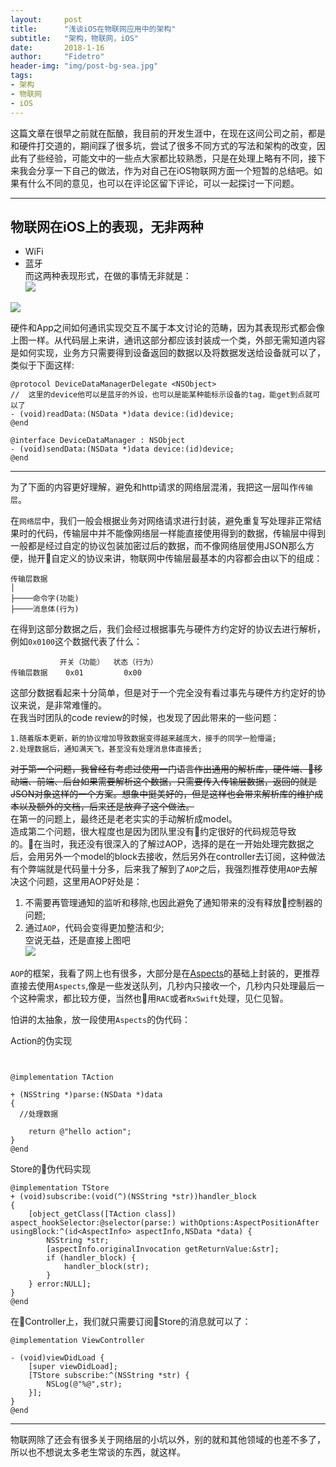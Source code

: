 ```yaml
---
layout:     post
title:      "浅谈iOS在物联网应用中的架构"
subtitle:   "架构，物联网，iOS"
date:       2018-1-16
author:     "Fidetro"
header-img: "img/post-bg-sea.jpg"
tags:
- 架构
- 物联网
- iOS
---
```


这篇文章在很早之前就在酝酿，我目前的开发生涯中，在现在这间公司之前，都是和硬件打交道的，期间踩了很多坑，尝试了很多不同方式的写法和架构的改变，因此有了些经验，可能文中的一些点大家都比较熟悉，只是在处理上略有不同，接下来我会分享一下自己的做法，作为对自己在iOS物联网方面一个短暂的总结吧。如果有什么不同的意见，也可以在评论区留下评论，可以一起探讨一下问题。

------------------------------

物联网在iOS上的表现，无非两种
------------------------------
- WiFi
- 蓝牙  
而这两种表现形式，在做的事情无非就是：  
![](http://foolishtalk.oss-cn-shenzhen.aliyuncs.com/2345604-7134da016a716ebf.png)

![](http://foolishtalk.oss-cn-shenzhen.aliyuncs.com/0C1F4A7B-90A5-4CB1-B51A-A06A48116480.png)

硬件和App之间如何通讯实现交互不属于本文讨论的范畴，因为其表现形式都会像上图一样。从代码层上来讲，通讯这部分都应该封装成一个类，外部无需知道内容是如何实现，业务方只需要得到设备返回的数据以及将数据发送给设备就可以了，类似于下面这样:
```
@protocol DeviceDataManagerDelegate <NSObject>
//  这里的device他可以是蓝牙的外设，也可以是能某种能标示设备的tag，能get到点就可以了
- (void)readData:(NSData *)data device:(id)device;
@end

@interface DeviceDataManager : NSObject
- (void)sendData:(NSData *)data device:(id)device;
@end
```

------------------------------

为了下面的内容更好理解，避免和http请求的网络层混淆，我把这一层叫作`传输层`。

在`网络层`中，我们一般会根据业务对网络请求进行封装，避免重复写处理非正常结果时的代码，传输层中并不能像网络层一样能直接使用得到的数据，传输层中得到一般都是经过自定的协议包装加密过后的数据，而不像网络层使用JSON那么方便，抛开自定义的协议来讲，物联网中传输层最基本的内容都会由以下的组成：
```
传输层数据
│
├────命令字(功能)
├────消息体(行为)
```
在得到这部分数据之后，我们会经过根据事先与硬件方约定好的协议去进行解析，例如`0x0100`这个数据代表了什么：
```
           开关（功能）  状态（行为）
传输层数据    0x01         0x00 
```
这部分数据看起来十分简单，但是对于一个完全没有看过事先与硬件方约定好的协议来说，是非常难懂的。  
在我当时团队的code review的时候，也发现了因此带来的一些问题：
```
1.随着版本更新，新的协议增加导致数据变得越来越庞大，接手的同学一脸懵逼;
2.处理数据后，通知满天飞，甚至没有处理消息体直接丢;
```
~~对于第一个问题，我曾经有考虑过使用一门语言作出通用的解析库，硬件端、移动端、前端、后台如果需要解析这个数据，只需要传入传输层数据，返回的就是JSON对象这样的一个方案。想象中挺美好的，但是这样也会带来解析库的维护成本以及额外的文档，后来还是放弃了这个做法。~~  
 在第一的问题上，最终还是老老实实的手动解析成model。  
 造成第二个问题，很大程度也是因为团队里没有约定很好的代码规范导致的。在当时，我还没有很深入的了解过AOP，选择的是在一开始处理完数据之后，会用另外一个model的block去接收，然后另外在controller去订阅，这种做法有个弊端就是代码量十分多，后来我了解到了`AOP`之后，我强烈推荐使用`AOP`去解决这个问题，这里用AOP好处是：  
1. 不需要再管理通知的监听和移除,也因此避免了通知带来的没有释放控制器的问题;
2. 通过`AOP`，代码会变得更加整洁和少;  
空说无益，还是直接上图吧  
![](http://foolishtalk.oss-cn-shenzhen.aliyuncs.com/D45F4AE5-5D7F-4C98-9AB9-B26886FFC8FF.png)


`AOP`的框架，我看了网上也有很多，大部分是在[Aspects](https://github.com/steipete/Aspects)的基础上封装的，更推荐直接去使用`Aspects`,像是一些发送队列，几秒内只接收一个，几秒内只处理最后一个这种需求，都比较方便，当然也用`RAC`或者`RxSwift`处理，见仁见智。    


怕讲的太抽象，放一段使用`Aspects`的伪代码：  
 
Action的伪实现 
```
 

@implementation TAction

+ (NSString *)parse:(NSData *)data
{
  //处理数据

    return @"hello action";
}
@end
```
Store的伪代码实现 
```
@implementation TStore
+ (void)subscribe:(void(^)(NSString *str))handler_block
{
    [object_getClass([TAction class]) aspect_hookSelector:@selector(parse:) withOptions:AspectPositionAfter usingBlock:^(id<AspectInfo> aspectInfo,NSData *data) {
        NSString *str;
        [aspectInfo.originalInvocation getReturnValue:&str];
        if (handler_block) {
            handler_block(str);
        }
    } error:NULL];
}
@end
```
在Controller上，我们就只需要订阅Store的消息就可以了：
```
@implementation ViewController

- (void)viewDidLoad {
    [super viewDidLoad];    
    [TStore subscribe:^(NSString *str) {
        NSLog(@"%@",str);
    }];    
}
@end
````




------------------------------------------

物联网除了还会有很多关于网络层的小坑以外，别的就和其他领域的也差不多了，所以也不想说太多老生常谈的东西，就这样。